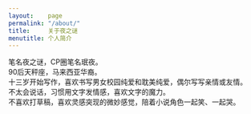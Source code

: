 ```yaml
---
layout:    page
permalink: "/about/"
title:     关于夜之谜
menutitle: 个人简介
---
```

笔名夜之谜，CP圈笔名珉夜。  
90后天秤座，马来西亚华裔。  
十三岁开始写作，喜欢书写男女校园纯爱和耽美纯爱，偶尔写写亲情或友情。  
不太会说话，习惯用文字发情感，喜欢文字的魔力。  
不喜欢打草稿，喜欢灵感突现的微妙感觉，陪着小说角色一起笑、一起哭。